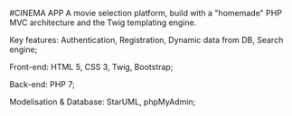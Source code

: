 #CINEMA APP
A movie selection platform, build with a "homemade" PHP MVC architecture and the Twig templating engine.

Key features: Authentication, Registration, Dynamic data from DB, Search engine;

Front-end: HTML 5, CSS 3, Twig, Bootstrap;

Back-end: PHP 7;

Modelisation & Database: StarUML, phpMyAdmin;
